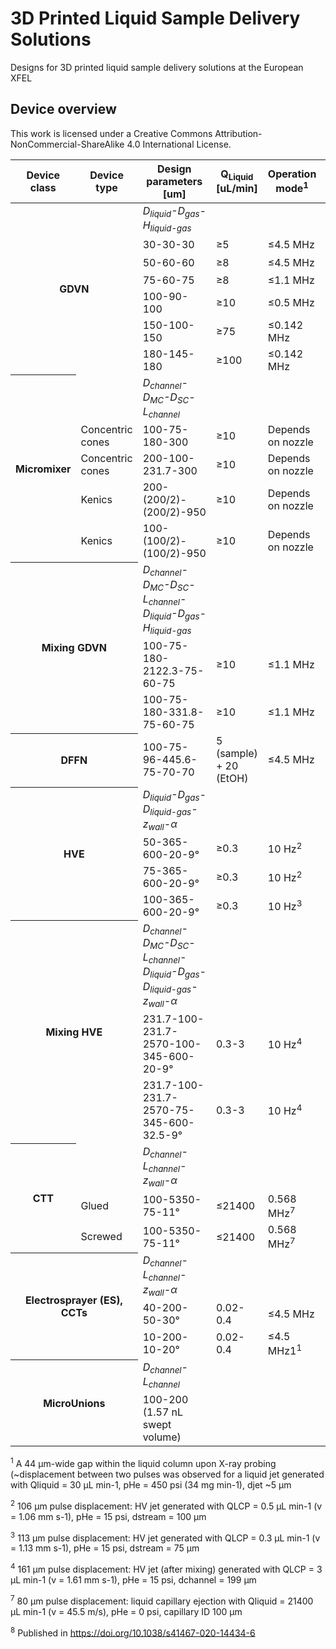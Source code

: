 # 3D Printed Liquid Sample Delivery Solutions

Designs for 3D printed liquid sample delivery solutions at the European XFEL



## Device overview

This work is licensed under a Creative Commons Attribution-NonCommercial-ShareAlike 4.0 International License.

<table>
    <thead>
        <tr>
			<th>Device class</th>
			<th>Device type</th>
			<th>Design parameters</br>[um]</th>
			<th>Q<sub>Liquid</sub></br>[uL/min]</th>
			<th>Operation mode<sup>1</sup></th>
			<th>Design name</th>
        </tr>
    </thead>
    <tbody>
        <tr>
          <th colspan = 2 rowspan = 7>GDVN</th>
          <td><i>D<sub>liquid</sub>-D<sub>gas</sub>-H<sub>liquid-gas</sub></i></td>
          <td></td>
		  <td></td>
		  <td></td>
        </tr>
		<tr>
          <td>30-30-30</td>
          <td>≥5</td>
		  <td>≤4.5 MHz</td>
		  <td><a href="../main/GDVN/JKMH_5/JKMH_5_30_30_30_1.stl" title="JKMH_5_30_30_30_1.stl">JKMH_5</a><sup>8</sup></td>	  
		</tr>
		<tr>
          <td>50-60-60</td>
          <td>≥8</td>
		  <td>≤4.5 MHz</td>
		  <td><a href="../main/GDVN/JKMH_6/JKMH_6_50_60_60_3.stl" title="JKMH_6_50_60_60_3.stl">JKMH_6</a><sup>8</sup></td>	  
        </tr>
		<tr>
          <td>75-60-75</td>
          <td>≥8</td>
		  <td>≤1.1 MHz</td>
		  <td><a href="../main/GDVN/MVED_B/MVED_B_75_60_75_7.stl" title="MVED_B_75_60_75_7.stl">MVED_B</a></td>	  
        </tr>
		<tr>
          <td>100-90-100</td>
          <td>≥10</td>
		  <td>≤0.5 MHz</td>
		  <td><a href="../main/GDVN/MVED_C/MVED_C_100_90_100_2.stl" title="MVED_C_100_90_100_2.stl">MVED_C</a></td>	  
        </tr>
		<tr>
          <td>150-100-150</td>
          <td>≥75</td>
		  <td>≤0.142 MHz</td>
		  <td><a href="../main/GDVN/MVED_D/MVED_D_150_100_150_4.stl" title="MVED_D_150_100_150_4.stl">MVED_D</a></td>	  
        </tr>
		<tr>
          <td>180-145-180</td>
          <td>≥100</td>
		  <td>≤0.142 MHz</td>
		  <td><a href="../main/GDVN/MVED_E/MVED_E_180_145_180_7.stl" title="MVED_E_180_145_180_7.stl">MVED_E</a></td>	  
        </tr>
		<tr>
          <th colspan = 1 rowspan = 5>Micromixer</th>
		  <td></td>
          <td><i>D<sub>channel</sub>-D<sub>MC</sub>-D<sub>SC</sub>-L<sub>channel</sub></i></td>
          <td></td>
		  <td></td>
		  <td></td>
        </tr>
		<tr>
		  <td>Concentric cones</td>
          <td>100-75-180-300</td>
          <td>≥10</td>
		  <td>Depends on nozzle</td>
		  <td><a href="../main/Micromixer/MVED_Y/MVED_100_75_180_300_22_12.stl" title="MVED_100_75_180_300_22_12.stl">MVED_Y</a></td>	  
        </tr>
		<tr>
		  <td>Concentric cones</td>
          <td>200-100-231.7-300</td>
          <td>≥10</td>
		  <td>Depends on nozzle</td>
		  <td><a href="../main/Micromixer/MVED_Z/MVED_200_100_231_7_300_23_12.stl" title="MVED_200_100_231_7_300_23_12.stl">MVED_Z</a></td>	  
        </tr>
		<tr>
		  <td>Kenics</td>
          <td>200-(200/2)-(200/2)-950</td>
          <td>≥10</td>
		  <td>Depends on nozzle</td>
		  <td><a href="../main/Micromixer/JKMH_10/JKMH_10_5.stl" title="JKMH_10_5.stl">JKMH_10</a><sup>8</sup></td>	  
        </tr>
		<tr>
		  <td>Kenics</td>
          <td>100-(100/2)-(100/2)-950</td>
          <td>≥10</td>
		  <td>Depends on nozzle</td>
		  <td><a href="../main/Micromixer/JKMH_10H/JKMH_10H_5.stl" title="JKMH_10H_5.stl">JKMH_10H</a><sup>8</sup></td>	  
        </tr>
		<tr>
          <th colspan = 2 rowspan = 3>Mixing GDVN</th>
          <td><i>D<sub>channel</sub>-D<sub>MC</sub>-D<sub>SC</sub>-L<sub>channel</sub>-D<sub>liquid</sub>-D<sub>gas</sub>-H<sub>liquid-gas</i></td>
          <td></td>
		  <td></td>
		  <td></td>
        </tr>
		<tr>
          <td>100-75-180-2122.3-75-60-75</td>
          <td>≥10</td>
		  <td>≤1.1 MHz</td>
		  <td><a href="../main/MixingGDVN/MVED_S/MVED_100_75_180_2122_75_60_75_20_8.stl" title="MVED_100_75_180_2122_75_60_75_20_8.stl">MVED_S</a></td>	  
        </tr>
		<tr>
          <td>100-75-180-331.8-75-60-75</td>
          <td>≥10</td>
		  <td>≤1.1 MHz</td>
		  <td><a href="../main/MixingGDVN/MVED_V/MVED_100_75_180_2122_75_60_75_20_8.stl" title="MVED_100_75_180_2122_75_60_75_20_8.stl">MVED_V</a></td>	  
        </tr>
		<tr>
          <th colspan = 2 rowspan = 1>DFFN</th>
		  <td>100-75-96-445.6-75-70-70</td>
          <td>5 (sample) + 20 (EtOH)</td>
		  <td>≤4.5 MHz</td>
		  <td><a href="../main/DFFN/JKMH_8/JKMH_8_8.stl" title="JKMH_8_8.stl">JKMH_8</a></td>	 
		</tr>
        <tr>
          <th colspan = 2 rowspan = 4>HVE</th>
          <td><i>D<sub>liquid</sub>-D<sub>gas</sub>-D<sub>liquid-gas</sub>-z<sub>wall</sub>-α</i></td>
          <td></td>
		  <td></td>
		  <td></td>
        </tr>
		<tr>
          <td>50-365-600-20-9°</td>
          <td>≥0.3</td>
		  <td>10 Hz<sup>2</sup></td>
		  <td><a href="../main/HVE/MV_K/MV_K_50_365_600_2.stl" title="MV_K_50_365_600_2.stl">MV_K</a></td>	 
        </tr>
		<tr>
          <td>75-365-600-20-9°</td>
          <td>≥0.3</td>
		  <td>10 Hz<sup>2</sup></td>
		  <td><a href="../main/HVE/MV_L/MV_L_75_365_600_4.stl" title="MV_L_75_365_600_4.stl">MV_L</a></td>	 
        </tr>
		<tr>
          <td>100-365-600-20-9°</td>
          <td>≥0.3</td>
		  <td>10 Hz<sup>3</sup></td>
		  <td><a href="../main/HVE/MV_T/MV_T_100_365_600_6.stl" title="MV_T_100_365_600_6.stl">MV_T</a></td>	 
        </tr>
		<tr>
          <th colspan = 2 rowspan = 3>Mixing HVE</th>
          <td><i>D<sub>channel</sub>-D<sub>MC</sub>-D<sub>SC</sub>-L<sub>channel</sub>-D<sub>liquid</sub>-D<sub>gas</sub>-D<sub>liquid-gas</sub>-z<sub>wall</sub>-α</i></td>
          <td></td>
		  <td></td>
		  <td></td>
        </tr>
	    <tr>
          <td>231.7-100-231.7-2570-100-345-600-20-9°</td>
          <td>0.3-3</td>
		  <td>10 Hz<sup>4</sup></td>
		  <td><a href="../main/MixingHVE/MV_I/MV_I_100_345_600_5.stl" title="MV_I_100_345_600_5.stl">MV_I</a></td>	 
        </tr>
	    <tr>
          <td>231.7-100-231.7-2570-75-345-600-32.5-9°</td>
          <td>0.3-3</td>
		  <td>10 Hz<sup>4</sup></td>
		  <td><a href="../main/MixingHVE/MV_J/MV_J_75_345_600_7.stl" title="MV_J_75_345_600_7.stl">MV_J</a></td>	 
        </tr>
	<tr>
          <th colspan = 1 rowspan = 3>CTT</th>
	  <td></td>
          <td><i>D<sub>channel</sub>-L<sub>channel</sub>-z<sub>wall</sub>-α</i></td>
          <td></td>
		  <td></td>
		  <td></td>
        </tr>
	<tr>
	  <td>Glued</td>
          <td>100-5350-75-11°</td>
          <td>≤21400</td>
		  <td>0.568 MHz<sup>7</sup></td>
		  <td><a href="../main/CTT/P/MV_P_100_5350_75_11_4.stl" title="MV_P_100_5350_75_11_4.stl">MV_P</a></td>	 
        </tr>
	<tr>
	  <td>Screwed</td>
          <td>100-5350-75-11°</td>
          <td>≤21400</td>
		  <td>0.568 MHz<sup>7</sup></td>
		  <td><a href="../main/CTT/O/MV_O_100_5350_75_11_8.stl" title="MV_O_100_5350_75_11_8.stl">MV_O</a></td>	 
        </tr>
	<tr>
          <th colspan = 2 rowspan = 3>Electrosprayer (ES), CCTs</th>
          <td><i>D<sub>channel</sub>-L<sub>channel</sub>-z<sub>wall</sub>-α</i></td>
          <td></td>
		  <td></td>
		  <td></td>
        </tr>
	    <tr>
          <td>40-200-50-30°</td>
          <td>0.02-0.4</td>
		  <td>≤4.5 MHz</td>
		  <td><a href="../main/ES/W/MV_W_40_200_50_30_3.stl" title="MV_W_40_200_50_30_3.stl">MV_W</a></td>	 
        </tr>
	    <tr>
          <td>10-200-10-20°</td>
          <td>0.02-0.4</td>
		  <td>≤4.5 MHz<a name="myfootnote1">1</a><sup>1</sup></td>
		  <td><a href="../main/ES/X/MV_X_10_200_10_20_3.stl" title="MV_X_10_200_10_20_3.stl">MV_X</a></td>	 
        </tr>
	<tr>
          <th colspan = 2 rowspan = 2>MicroUnions</th>
          <td><i>D<sub>channel</sub>-L<sub>channel</sub></i></td>
          <td></td>
		  <td></td>
		  <td></td>
        </tr>
	</tr>
	    <tr>
          <td>100-200 (1.57 nL swept volume)</td>
          <td></td>
		  <td></td>
		  <td><a href="../main/Misc/MicroUnion/MV_M/MV_M_100_200_1.stl" title="MV_M_100_200_1.stl">MV_M</a></td>	 
        </tr>
    </tbody>
</table>

<sup>1</sup> A 44 µm-wide gap within the liquid column upon X-ray probing (~displacement between two pulses was observed for a liquid jet generated with Qliquid = 30 µL min-1, pHe = 450 psi (34 mg min-1), djet ~5 µm

<sup>2</sup> 106 µm pulse displacement: HV jet generated with QLCP = 0.5 µL min-1 (v = 1.06 mm s-1), pHe = 15 psi, dstream = 100 µm

<sup>3</sup> 113 µm pulse displacement: HV jet generated with QLCP = 0.3 µL min-1 (v = 1.13 mm s-1), pHe = 15 psi, dstream = 75 µm

<sup>4</sup> 161 µm pulse displacement: HV jet (after mixing) generated with QLCP = 3 µL min-1 (v = 1.61 mm s-1), pHe = 15 psi, dchannel = 199 µm

<sup>7</sup> 80 µm pulse displacement: liquid capillary ejection with Qliquid = 21400 µL min-1 (v = 45.5 m/s), pHe = 0 psi, capillary ID 100 µm

<sup>8</sup> Published in https://doi.org/10.1038/s41467-020-14434-6



